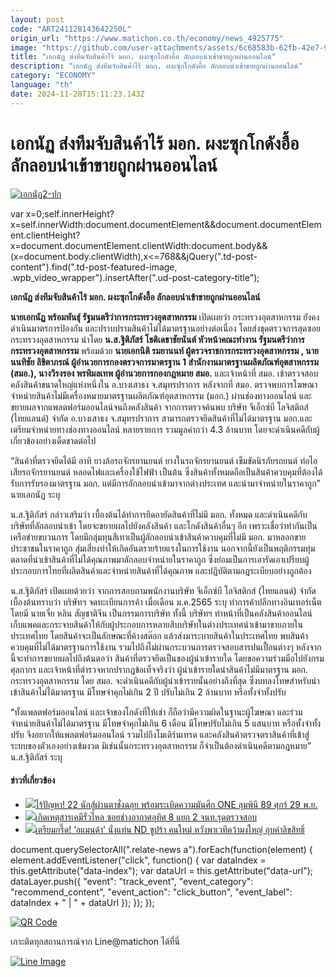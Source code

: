```yaml
---
layout: post
code: "ART2411281436422S0L"
origin_url: "https://www.matichon.co.th/economy/news_4925775"
image: "https://github.com/user-attachments/assets/6c68583b-62fb-42e7-9836-14cb832bb315"
title: "เอกนัฏ ส่งทีมจับสินค้าไร้ มอก. ผงะซุกโกดังอื้อ ลักลอบนำเข้าขายถูกผ่านออนไลน์"
description: "เอกนัฏ ส่งทีมจับสินค้าไร้ มอก. ผงะซุกโกดังอื้อ ลักลอบนำเข้าขายถูกผ่านออนไลน์"
category: "ECONOMY"
language: "th"
date: 2024-11-28T15:11:23.143Z
---
```


# เอกนัฏ ส่งทีมจับสินค้าไร้ มอก. ผงะซุกโกดังอื้อ ลักลอบนำเข้าขายถูกผ่านออนไลน์

[![](https://www.matichon.co.th/wp-content/uploads/2024/11/เอกนัฏ2-ปก.jpg "เอกนัฏ2-ปก")](https://www.matichon.co.th/wp-content/uploads/2024/11/เอกนัฏ2-ปก.jpg)

var x=0;self.innerHeight?x=self.innerWidth:document.documentElement&&document.documentElement.clientHeight?x=document.documentElement.clientWidth:document.body&&(x=document.body.clientWidth),x<=768&&jQuery(".td-post-content").find(".td-post-featured-image, .wpb\_video\_wrapper").insertAfter(".ud-post-category-title");

**เอกนัฏ ส่งทีมจับสินค้าไร้ มอก. ผงะซุกโกดังอื้อ ลักลอบนำเข้าขายถูกผ่านออนไลน์**

**นายเอกนัฏ พร้อมพันธุ์ รัฐมนตรีว่าการกระทรวงอุตสาหกรรม** เปิดเผยว่า กระทรวงอุตสาหกรรม ยังคงดำเนินมาตรการป้องกัน และปราบปรามสินค้าไม่ได้มาตรฐานอย่างต่อเนื่อง โดยส่งชุดตรวจการสุดซอย กระทรวงอุตสาหกรรม นำโดย **น.ส.ฐิติภัสร์ โชติเดชาชัยนันต์ หัวหน้าคณะทำงาน รัฐมนตรีว่าการกระทรวงอุตสาหกรรม** พร้อมด้วย **นายเอกนิติ รมยานนท์ ผู้ตรวจราชการกระทรวงอุตสาหกรรม , นายนนทิชัย ลิขิตาภรณ์ ผู้อำนวยการกองตรวจการมาตรฐาน 1 สำนักงานมาตรฐานผลิตภัณฑ์อุตสาหกรรม (สมอ.), นางวิรงรอง พรพิมลเทพ ผู้อำนวยการกองกฎหมาย สมอ.** และเจ้าหน้าที่ สมอ. เข้าตรวจสอบคลังสินค้าขนาดใหญ่แห่งหนึ่งใน อ.บางเสาธง จ.สมุทรปราการ หลังจากที่ สมอ. ตรวจพบการโฆษณาจำหน่ายสินค้าไม่มีเครื่องหมายมาตรฐานผลิตภัณฑ์อุตสาหกรรม (มอก.) ผ่านช่องทางออนไลน์ และขยายผลจากแพลตฟอร์มออนไลน์จนถึงคลังสินค้า จากการตรวจค้นพบ บริษัท จีเอ็กซ์บี โลจิสติกส์ (ไทยแลนด์) จำกัด อ.บางเสาธง จ.สมุทรปราการ สามารถตรวจยึดสินค้าที่ไม่ได้มาตรฐาน มอก.และเตรียมจำหน่ายทางช่องทางออนไลน์ หลายรายการ รวมมูลค่ากว่า 4.3 ล้านบาท โดยจะดำเนินคดีกับผู้เกี่ยวข้องอย่างเด็ดขาดต่อไป

“สินค้าที่ตรวจยึดได้มี อาทิ ยางล้อรถจักรยานยนต์ ยางในรถจักรยานยนต์ เข็มขัดนิรภัยรถยนต์ ท่อไอเสียรถจักรยานยนต์ หลอดไฟและเครื่องใช้ไฟฟ้า เป็นต้น ซึ่งสินค้าทั้งหมดถือเป็นสินค้าควบคุมที่ต้องได้รับการรับรองมาตรฐาน มอก. แต่มีการลักลอบนำเข้ามาจากต่างประเทศ และนำมาจำหน่ายในราคาถูก” นายเอกนัฏ ระบุ

น.ส.ฐิติภัสร์ กล่าวเสริมว่า เบื้องต้นได้ทำการยึดอายัดสินค้าที่ไม่มี มอก. ทั้งหมด และดำเนินคดีกับบริษัทที่ลักลอบนำเข้า โดยจะขยายผลไปยังคลังสินค้า และโกดังสินค้าอื่นๆ อีก เพราะเชื่อว่าทำกันเป็นเครือข่ายขบวนการ โดยมีกลุ่มทุนสีเทาเป็นผู้ลักลอบนำเข้าสินค้าควบคุมที่ไม่มี มอก. มาหลอกขายประชาชนในราคาถูก สุ่มเสี่ยงทำให้เกิดอันตรายร้ายแรงในการใช้งาน นอกจากนี้ยังเป็นพฤติกรรมทุ่มตลาดที่นำเข้าสินค้าที่ไม่ได้คุณภาพมาลักลอบจำหน่ายในราคาถูก ซึ่งย่อมเป็นการเอารัดเอาเปรียบผู้ประกอบการไทยที่ผลิตสินค้าและจำหน่ายสินค้าที่ได้คุณภาพ และปฏิบัติตามกฎระเบียบอย่างถูกต้อง

น.ส.ฐิติภัสร์ เปิดเผยด้วยว่า จากการสอบถามพนักงานบริษัท จีเอ็กซ์บี โลจิสติกส์ (ไทยแลนด์) จำกัด เบื้องต้นทราบว่า บริษัทฯ จดทะเบียนการค้า เมื่อเดือน ม.ค.2565 ระบุ ทำการค้าปลีกทางอินเทอร์เน็ต โดยมี นายเจี๋ย หลิน สัญชาติจีน เป็นกรรมการบริษัท ทั้งนี้ บริษัทฯ ทำหน้าที่เป็นคลังสินค้าออนไลน์ เก็บแพคและกระจายสินค้าให้กับผู้ประกอบการหลายสิบบริษัทในต่างประเทศนำเข้ามาขายภายในประเทศไทย โดยสินค้าจะเป็นลักษณะที่ค้างสต๊อก แล้วส่งมาระบายสินค้าในประเทศไทย พบสินค้าควบคุมที่ไม่ได้มาตรฐานการใช้งาน รวมไปถึงไม่ผ่านกระบวนการตรวจสอบสารปนเปื้อนต่างๆ หลังจากนี้จะทำการขยายผลไปถึงต้นตอว่า สินค้าที่ตรวจยึดเป็นของผู้นำเข้ารายใด โดยขอความร่วมมือไปยังกรมศุลกากร และเจ้าหน้าที่ตำรวจหากปรากฎข้อเท็จจริงว่า ผู้นำเข้ารายใดนำสินค้าไม่มีมาตรฐาน มอก. กระทรวงอุตสาหกรรม โดย สมอ. จะดำเนินคดีกับผู้นำเข้ารายนั้นอย่างถึงที่สุด ซึ่งบทลงโทษสำหรับนำเข้าสินค้าไม่ได้มาตรฐาน มีโทษจำคุกไม่เกิน 2 ปี ปรับไม่เกิน 2 ล้านบาท หรือทั้งจำทั้งปรับ

“ทั้งแพลตฟอร์มออนไลน์ และเจ้าของโกดังที่ให้เช่า ก็ถือว่ามีความผิดในฐานะผู้โฆษณา และร่วมจำหน่ายสินค้าไม่ได้มาตรฐาน มีโทษจำคุกไม่เกิน 6 เดือน มีโทษปรับไม่เกิน 5 แสนบาท หรือทั้งจำทั้งปรับ จึงอยากให้แพลตฟอร์มออนไลน์ รวมไปถึงโมเดิร์นเทรด และคลังสินค้าตรวจตราสินค้าที่เข้าสู่ระบบของตัวเองอย่างเข้มงวด มิเช่นนั้นกระทรวงอุตสาหกรรม ก็จำเป็นต้องดำเนินคดีตามกฎหมาย” น.ส.ฐิติภัสร์ ระบุ

#### ข่าวที่เกี่ยวข้อง

*   [![](https://www.matichon.co.th/wp-content/uploads/2024/11/144.jpg)ไร้ปัญหา! 22 นักสู้ผ่านตาชั่งฉลุย พร้อมระเบิดความมันศึก ONE ลุมพินี 89 ศุกร์ 29 พ.ย.](https://www.matichon.co.th/sport/boxing/news_4925664)
*   [![](https://www.matichon.co.th/wp-content/uploads/2024/11/sarnkemee1.jpg)เกิดเหตุสารเคมีรั่วไหล ซอยช่างอากาศอุทิศ 8 แยก 2 จนท.รุดตรวจสอบ](https://www.matichon.co.th/local/news_4926226)
*   [![](https://www.matichon.co.th/wp-content/uploads/2024/11/อแมนด้า-ออบดัม.jpg)เตรียมกรี๊ด! ‘อแมนด้า’ นั่งแท่น ND ซูปร้า คนใหม่ หวังพาเวทีคว้ามงใหญ่ อุบค่าลิขสิทธิ์](https://www.matichon.co.th/lifestyle/social-women/news_4926219)

document.querySelectorAll(".relate-news a").forEach(function(element) { element.addEventListener("click", function() { var dataIndex = this.getAttribute("data-index"); var dataUrl = this.getAttribute("data-url"); dataLayer.push({ "event": "track\_event", "event\_category": "recommend\_content", "event\_action": "click\_button", "event\_label": dataIndex + " | " + dataUrl }); }); });

[![QR Code](https://www.matichon.co.th/wp-content/uploads/2023/07/wob1371z.jpg)](https://lin.ee/ht0nDxX)

เกาะติดทุกสถานการณ์จาก Line@matichon ได้ที่นี่

[![Line Image](https://www.matichon.co.th/wp-content/uploads/2023/07/th.png)](https://lin.ee/ht0nDxX)